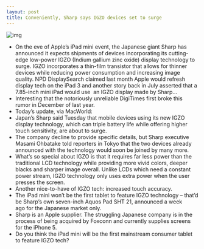 ```yaml
---
layout: post
title: Conveniently, Sharp says IGZO devices set to surge
---
```

![img](http://media.idownloadblog.com/wp-content/uploads/2012/08/Sharp.jpg)
* On the eve of Apple’s iPad mini event, the Japanese giant Sharp has announced it expects shipments of devices incorporating its cutting-edge low-power IGZO (Indium gallium zinc oxide) display technology to surge. IGZO incorporates a thin-film transistor that allows for thinner devices while reducing power consumption and increasing image quality. NPD DisplaySearch claimed last month Apple would refresh display tech on the iPad 3 and another story back in July asserted that a 7.85-inch mini iPad would use  an IGZO display made by Sharp…
* Interesting that the notoriously unreliable DigiTimes first broke this rumor in December of last year.
* Today’s update, via MacWorld:
* Japan’s Sharp said Tuesday that mobile devices using its new IGZO display technology, which can triple battery life while offering higher touch sensitivity, are about to surge.
* The company decline to provide specific details, but Sharp executive Masami Ohbatake told reporters in Tokyo that the two devices already announced with the technology would soon be joined by many more.
* What’s so special about IGZO is that it requires far less power than the traditional LCD technology while providing more vivid colors, deeper blacks and sharper image overall. Unlike LCDs which need a constant power stream, IGZO technology only uses extra power when the user presses the screen.
* Another nice-to-have of IGZO tech: increased touch accuracy.
* The iPad mini won’t be the first tablet to feature IGZO technology – that’d be Sharp’s own seven-inch Aquos Pad SHT 21, announced a week ago for the Japanese market only.
* Sharp is an Apple supplier. The struggling Japanese company is in the process of being acquired by Foxconn and currently supplies screens for the iPhone 5.
* Do you think the iPad mini will be the first mainstream consumer tablet to feature IGZO tech?

